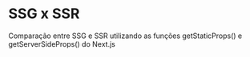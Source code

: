 # SSG x SSR

Comparação entre SSG e SSR utilizando as funções getStaticProps() e getServerSideProps() do Next.js
